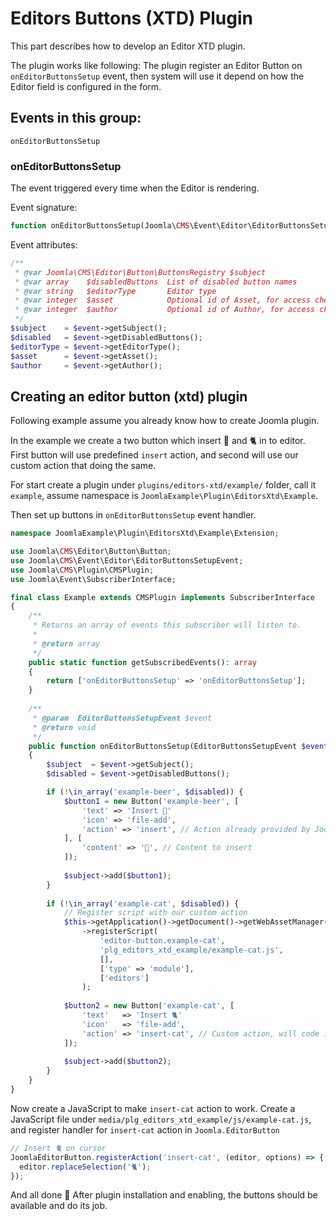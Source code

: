 Editors Buttons (XTD) Plugin
============================
This part describes how to develop an Editor XTD plugin.

The plugin works like following: The plugin register an Editor Button on `onEditorButtonsSetup` event,
then system will use it depend on how the Editor field is configured in the form.

## Events in this group:

```
onEditorButtonsSetup
```

### onEditorButtonsSetup

The event triggered every time when the Editor is rendering.

Event signature:

```php
function onEditorButtonsSetup(Joomla\CMS\Event\Editor\EditorButtonsSetupEvent $event){}
```

Event attributes:

```php
/** 
 * @var Joomla\CMS\Editor\Button\ButtonsRegistry $subject 
 * @var array    $disabledButtons  List of disabled button names
 * @var string   $editorType       Editor type
 * @var integer  $asset            Optional id of Asset, for access check
 * @var integer  $author           Optional id of Author, for access check
 */
$subject    = $event->getSubject();
$disabled   = $event->getDisabledButtons();
$editorType = $event->getEditorType();
$asset      = $event->getAsset();
$author     = $event->getAuthor();
```

## Creating an editor button (xtd) plugin

Following example assume you already know  how to create Joomla plugin.

In the example we create a two button which insert 🍺 and 🐈 in to editor.
First button will use predefined `insert` action, and second will use our custom action that doing the same. 

For start create a plugin under `plugins/editors-xtd/example/` folder, call it `example`, assume namespace is `JoomlaExample\Plugin\EditorsXtd\Example`.

Then set up buttons in `onEditorButtonsSetup` event handler.

```php
namespace JoomlaExample\Plugin\EditorsXtd\Example\Extension;

use Joomla\CMS\Editor\Button\Button;
use Joomla\CMS\Event\Editor\EditorButtonsSetupEvent;
use Joomla\CMS\Plugin\CMSPlugin;
use Joomla\Event\SubscriberInterface;

final class Example extends CMSPlugin implements SubscriberInterface
{
    /**
     * Returns an array of events this subscriber will listen to.
     *
     * @return array
     */
    public static function getSubscribedEvents(): array
    {
        return ['onEditorButtonsSetup' => 'onEditorButtonsSetup'];
    }
    
    /**
     * @param  EditorButtonsSetupEvent $event
     * @return void
     */
    public function onEditorButtonsSetup(EditorButtonsSetupEvent $event)
    {
        $subject  = $event->getSubject();
        $disabled = $event->getDisabledButtons();

        if (!\in_array('example-beer', $disabled)) {
            $button1 = new Button('example-beer', [
                'text' => 'Insert 🍺'
                'icon' => 'file-add',
                'action' => 'insert', // Action already provided by Joomla.EditorButton
            ], [
                'content' => '🍺', // Content to insert
            ]);
            
            $subject->add($button1);
        }
        
        if (!\in_array('example-cat', $disabled)) {
            // Register script with our custom action
            $this->getApplication()->getDocument()->getWebAssetManager()
                ->registerScript(
                    'editor-button.example-cat',
                    'plg_editors_xtd_example/example-cat.js',
                    [],
                    ['type' => 'module'],
                    ['editors']
                );
            
            $button2 = new Button('example-cat', [
                'text'   => 'Insert 🐈'
                'icon'   => 'file-add',
                'action' => 'insert-cat', // Custom action, will code it later
            ]);
            
            $subject->add($button2);
        }
    }
}
```

Now create a JavaScript to make `insert-cat` action to work.
Create a JavaScript file under `media/plg_editors_xtd_example/js/example-cat.js`, and register handler for `insert-cat` action in `Joomla.EditorButton`

```javascript
// Insert 🐈 on cursor
JoomlaEditorButton.registerAction('insert-cat', (editor, options) => {
  editor.replaceSelection('🐈');
});
```

And all done 🎉 
After plugin installation and enabling, the buttons should be available and do its job.
